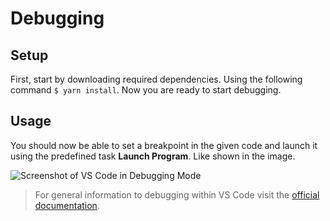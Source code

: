 # Debugging

## Setup 

First, start by downloading required dependencies. Using the following command `$ yarn install`. Now you are ready to start debugging.

## Usage

You should now be able to set a breakpoint in the given code and launch it using the predefined task **Launch Program**. Like shown in the image. 

![Screenshot of VS Code in Debugging Mode](https://code.visualstudio.com/images/nodejs_hello-world-debugging.png "Screenshot of VS Code in Debugging Mode")

> For general information to debugging within VS Code visit the [official documentation](https://code.visualstudio.com/docs/editor/debugging).